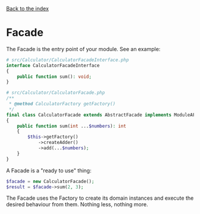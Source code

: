 [Back to the index](../documentation)

# Facade

The Facade is the entry point of your module. See an example:

```php
# src/Calculator/CalculatorFacadeInterface.php
interface CalculatorFacadeInterface 
{
    public function sum(): void;
}
```

```php
# src/Calculator/CalculatorFacade.php
/**
 * @method CalculatorFactory getFactory()
 */
final class CalculatorFacade extends AbstractFacade implements ModuleAFacadeInterface
{
    public function sum(int ...$numbers): int
    {
        $this->getFactory()
            ->createAdder()
            ->add(...$numbers);
    }
}
```

A Facade is a "ready to use" thing:

```php 
$facade = new CalculatorFacade();
$result = $facade->sum(2, 3);  
```

The Facade uses the Factory to create its domain instances and execute the desired behaviour from them. 
Nothing less, nothing more. 
